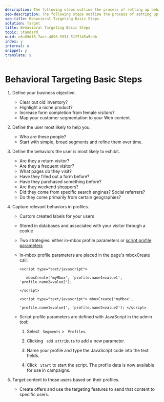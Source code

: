 ```yaml
---
description: The following steps outline the process of setting up behavioral targeting.
seo-description: The following steps outline the process of setting up behavioral targeting.
seo-title: Behavioral Targeting Basic Steps
solution: Target
title: Behavioral Targeting Basic Steps
topic: Standard
uuid: e6a09df8-7aec-4896-9931-5125f45a5cdb
index: y
internal: n
snippet: y
translate: y
---
```


# Behavioral Targeting Basic Steps



1. Define your business objective.

    * Clear out old inventory?
    * Highlight a niche product?
    * Increase form completion from female visitors?
    * Map your customer segmentation to your Web content.


1. Define the user most likely to help you.

    * Who are these people?
    * Start with simple, broad segments and refine them over time.


1. Define the behaviors the user is most likely to exhibit.

    * Are they a return visitor?
    * Are they a frequent visitor?
    * What pages do they visit?
    * Have they filled out a form before?
    * Have they purchased something before?
    * Are they weekend shoppers?
    * Did they come from specific search engines? Social referrers?
    * Do they come primarily from certain geographies?


1. Capture relevant behaviors in profiles.

    * Custom created labels for your users
    * Stored in databases and associated with your visitor through a cookie
    * Two strategies: either in-mbox profile parameters or [ script profile parameters ](c_script_profile_attributes.md#concept_8C07AEAB0A144FECA8B4FEB091AED4D2)
    * In-mbox profile parameters are placed in the page's mboxCreate call:     
      ```
      <script type="text/javascript"> 
       
         mboxCreate('myMbox', 'profile.name1=value1', 'profile.name2=value2'); 
       
      </script> 
       
      <script type="text/javascript"> mboxCreate('myMbox', 
       
      'profile.name1=value1', 'profile.name2=value2'); </script>
      ```


    * Script profile parameters are defined with JavaScript in the admin tool:     
        1. Select ` Segments` > ` Profiles`. 

        1. Clicking ` add attribute` to add a new parameter.
        1. Name your profile and type the JavaScript code into the text fields. 

        1. Click ` Start` to start the script.
      The profile data is now available for use in campaigns.



1. Target content to those users based on their profiles. 
    * Create offers and use the targeting features to send that content to specific users.



